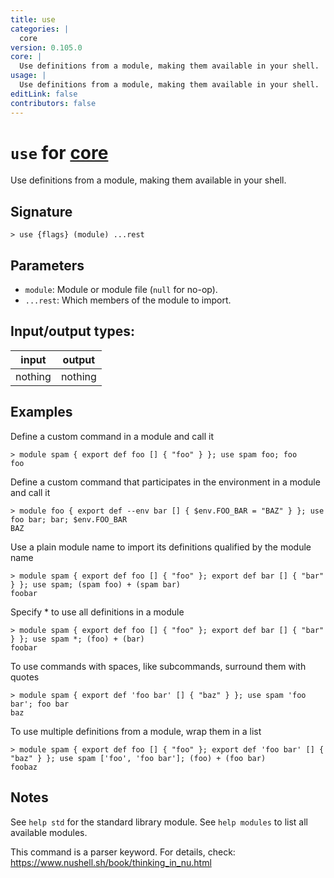 ```yaml
---
title: use
categories: |
  core
version: 0.105.0
core: |
  Use definitions from a module, making them available in your shell.
usage: |
  Use definitions from a module, making them available in your shell.
editLink: false
contributors: false
---
```

<!-- This file is automatically generated. Please edit the command in https://github.com/nushell/nushell instead. -->

# `use` for [core](/commands/categories/core.md)

<div class='command-title'>Use definitions from a module, making them available in your shell.</div>

## Signature

```> use {flags} (module) ...rest```

## Parameters

 -  `module`: Module or module file (`null` for no-op).
 -  `...rest`: Which members of the module to import.


## Input/output types:

| input   | output  |
| ------- | ------- |
| nothing | nothing |
## Examples

Define a custom command in a module and call it
```nu
> module spam { export def foo [] { "foo" } }; use spam foo; foo
foo
```

Define a custom command that participates in the environment in a module and call it
```nu
> module foo { export def --env bar [] { $env.FOO_BAR = "BAZ" } }; use foo bar; bar; $env.FOO_BAR
BAZ
```

Use a plain module name to import its definitions qualified by the module name
```nu
> module spam { export def foo [] { "foo" }; export def bar [] { "bar" } }; use spam; (spam foo) + (spam bar)
foobar
```

Specify * to use all definitions in a module
```nu
> module spam { export def foo [] { "foo" }; export def bar [] { "bar" } }; use spam *; (foo) + (bar)
foobar
```

To use commands with spaces, like subcommands, surround them with quotes
```nu
> module spam { export def 'foo bar' [] { "baz" } }; use spam 'foo bar'; foo bar
baz
```

To use multiple definitions from a module, wrap them in a list
```nu
> module spam { export def foo [] { "foo" }; export def 'foo bar' [] { "baz" } }; use spam ['foo', 'foo bar']; (foo) + (foo bar)
foobaz
```

## Notes
See `help std` for the standard library module.
See `help modules` to list all available modules.

This command is a parser keyword. For details, check:
  https://www.nushell.sh/book/thinking_in_nu.html